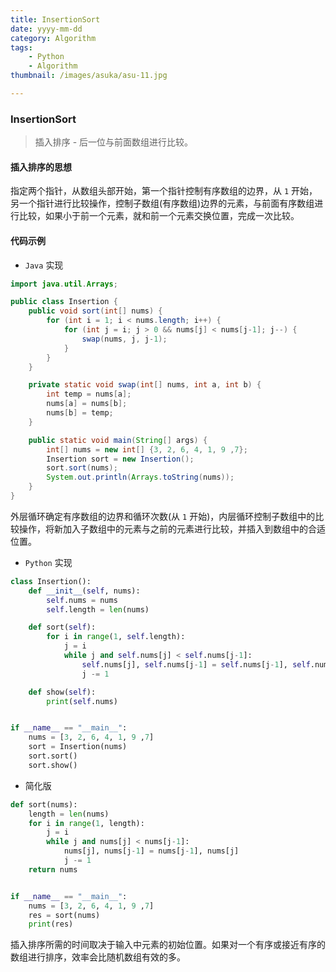 ```yaml
---
title: InsertionSort
date: yyyy-mm-dd
category: Algorithm
tags: 
    - Python
    - Algorithm
thumbnail: /images/asuka/asu-11.jpg

---
```


### InsertionSort

> 插入排序 - 后一位与前面数组进行比较。

<!-- more -->

#### 插入排序的思想

指定两个指针，从数组头部开始，第一个指针控制有序数组的边界，从 `1` 开始，另一个指针进行比较操作，控制子数组(有序数组)边界的元素，与前面有序数组进行比较，如果小于前一个元素，就和前一个元素交换位置，完成一次比较。

#### 代码示例

- `Java` 实现

```java
import java.util.Arrays;

public class Insertion {
    public void sort(int[] nums) {
        for (int i = 1; i < nums.length; i++) {
            for (int j = i; j > 0 && nums[j] < nums[j-1]; j--) {
                swap(nums, j, j-1);
            }
        }
    }

    private static void swap(int[] nums, int a, int b) {
        int temp = nums[a];
        nums[a] = nums[b];
        nums[b] = temp;
    }

    public static void main(String[] args) {
        int[] nums = new int[] {3, 2, 6, 4, 1, 9 ,7};
        Insertion sort = new Insertion();
        sort.sort(nums);
        System.out.println(Arrays.toString(nums));
    }
}
```

外层循环确定有序数组的边界和循环次数(从 `1` 开始)，内层循环控制子数组中的比较操作，将新加入子数组中的元素与之前的元素进行比较，并插入到数组中的合适位置。

- `Python` 实现

```python
class Insertion():
    def __init__(self, nums):
        self.nums = nums
        self.length = len(nums)

    def sort(self):
        for i in range(1, self.length):
            j = i
            while j and self.nums[j] < self.nums[j-1]:
                self.nums[j], self.nums[j-1] = self.nums[j-1], self.nums[j]
                j -= 1

    def show(self):
        print(self.nums)


if __name__ == "__main__":
    nums = [3, 2, 6, 4, 1, 9 ,7]
    sort = Insertion(nums)
    sort.sort()
    sort.show()
```

- 简化版

```python
def sort(nums):
    length = len(nums)
    for i in range(1, length):
        j = i
        while j and nums[j] < nums[j-1]:
            nums[j], nums[j-1] = nums[j-1], nums[j]
            j -= 1
    return nums


if __name__ == "__main__":
    nums = [3, 2, 6, 4, 1, 9 ,7]
    res = sort(nums)
    print(res)
```

插入排序所需的时间取决于输入中元素的初始位置。如果对一个有序或接近有序的数组进行排序，效率会比随机数组有效的多。
